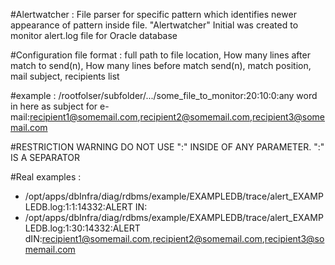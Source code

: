 #Alertwatcher :
File parser for specific pattern which identifies newer appearance of pattern inside file.
"Alertwatcher" Initial was created to monitor alert.log file for Oracle database

#Configuration file format :
full path to file location, How many lines after match to send(n), How many lines before match send(n), match position, mail subject, recipients list

#example :
/rootfolser/subfolder/.../some_file_to_monitor:20:10:0:any word in here as subject for e-mail:recipient1@somemail.com,recipient2@somemail.com,recipient3@somemail.com

#RESTRICTION WARNING 
DO NOT USE ":" INSIDE OF ANY PARAMETER.  ":" IS A SEPARATOR


#Real examples :
* /opt/apps/dbInfra/diag/rdbms/example/EXAMPLEDB/trace/alert_EXAMPLEDB.log:1:1:14332:ALERT IN:
* /opt/apps/dbInfra/diag/rdbms/example/EXAMPLEDB/trace/alert_EXAMPLEDB.log:1:30:14332:ALERT dIN:recipient1@somemail.com,recipient2@somemail.com,recipient3@somemail.com


